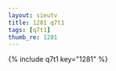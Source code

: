 ```yaml
--- 
layout: sieutv
title: 1281 q7t1
tags: [q7t1]
thumb_re: 1281
---
```

{% include q7t1 key="1281" %} 
